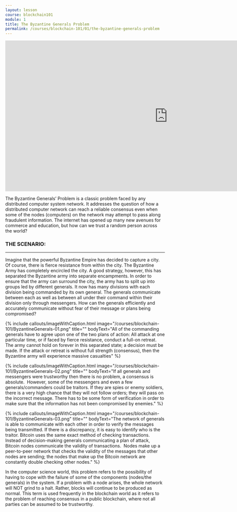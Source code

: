 ```yaml
---
layout: lesson
course: blockchain101
module: 1
title: The Byzantine Generals Problem
permalink: /courses/blockchain-101/01/the-byzantine-generals-problem
---
```


<iframe width="1024" height="475" src="https://www.youtube.com/embed/PVYGtH7if8I?rel=0" frameborder="0" allow="accelerometer; autoplay; encrypted-media; gyroscope; picture-in-picture" allowfullscreen></iframe>


<span class="openingParagraph">The Byzantine Generals’ Problem is a classic problem faced by any distributed computer system network. It addresses the question of how a distributed computer network can reach a reliable consensus even when some of the nodes (computers) on the network may attempt to pass along fraudulent information. The internet has opened up many new avenues for commerce and education, but how can we trust a random person across the world?</span>
&nbsp;

<h3>THE SCENARIO:</h3>
<hr />

<span style="font-weight: 400;">Imagine that the powerful Byzantine Empire has decided to capture a city. Of course, there is fierce resistance from within the city. The Byzantine Army has completely encircled the city. A good strategy, however, this has separated the Byzantine army into separate encampments. In order to ensure that the army can surround the city, the army has to split up into groups led by different generals. It now has many divisions with each division being commanded by its own general. The generals communicate between each as well as between all under their command within their division only through messengers. How can the generals efficiently and accurately communicate without fear of their message or plans being compromised?</span>

{% include callouts/imageWithCaption.html
	image="/courses/blockchain-101/ByzantineGenerals-01.png"
	title=""
	bodyText="All of the commanding generals have to agree upon one of the two plans of action: All attack at one particular time, or if faced by fierce resistance, conduct a full-on retreat. The army cannot hold on forever in this separated state; a decision must be made. If the attack or retreat is without full strength (consensus), then the Byzantine army will experience massive casualties"
%}


{% include callouts/imageWithCaption.html
	image="/courses/blockchain-101/ByzantineGenerals-02.png"
	title=""
	bodyText="If all generals and messengers were trustworthy then there is no problem, a consensus is absolute.  However, some of the messengers and even a few generals/commanders could be traitors. If they are spies or enemy soldiers, there is a very high chance that they will not follow orders; they will pass on the incorrect message. There has to be some form of verification in order to make sure that the information has not been compromised by enemies."
%}


{% include callouts/imageWithCaption.html
	image="/courses/blockchain-101/ByzantineGenerals-03.png"
	title=""
	bodyText="The network of generals is able to communicate with each other in order to verify the messages being transmitted. If there is a discrepancy, it is easy to identify who is the traitor. Bitcoin uses the same exact method of checking transactions. Instead of decision-making generals communicating a plan of attack, Bitcoin nodes communicate the validity of transactions.  Nodes make up a peer-to-peer network that checks the validity of the messages that other nodes are sending; the nodes that make up the Bitcoin network are constantly double checking other nodes."
%}


<span style="font-weight: 400;">In the computer science world, this problem refers to the possibility of having to cope with the failure of some of the components (nodes/the generals) in the system. If a problem with a node arises, the whole network will NOT grind to a halt. Rather, blocks will continue to be produced as normal. This term is used frequently in the blockchain world as it refers to the problem of reaching consensus in a public blockchain, where not all parties can be assumed to be trustworthy.

